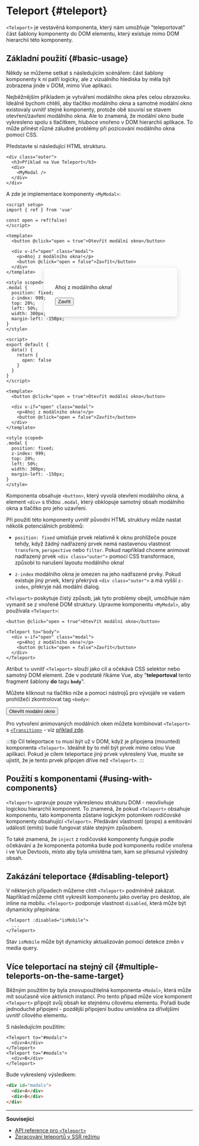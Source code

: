 # Teleport {#teleport}

 <VueSchoolLink href="https://vueschool.io/lessons/vue-3-teleport" title="Lekce o komponentě Teleport ve Vue.js zdarma"/>

`<Teleport>` je vestavěná komponenta, který nám umožňuje "teleportovat" část šablony komponenty do DOM elementu, který existuje mimo DOM hierarchii této komponenty.

## Základní použití {#basic-usage}

Někdy se můžeme setkat s následujícím scénářem: část šablony komponenty k ní patří logicky, ale z vizuálního hlediska by měla být zobrazena jinde v DOM, mimo Vue aplikaci.

Nejběžnějším příkladem je vytváření modálního okna přes celou obrazovku. Ideálně bychom chtěli, aby tlačítko modálního okna a samotné modální okno existovaly uvnitř stejné komponenty, protože obě souvisí se stavem otevření/zavření modálního okna. Ale to znamená, že modální okno bude vykresleno spolu s tlačítkem, hluboce vnořeno v DOM hierarchii aplikace. To může přinést různé záludné problémy při pozicování modálního okna pomocí CSS.

Představte si následující HTML strukturu.

```vue-html
<div class="outer">
  <h3>Příklad na Vue Teleport</h3>
  <div>
    <MyModal />
  </div>
</div>
```

A zde je implementace komponenty `<MyModal>`:

<div class="composition-api">

```vue
<script setup>
import { ref } from 'vue'

const open = ref(false)
</script>

<template>
  <button @click="open = true">Otevřít modální okno</button>

  <div v-if="open" class="modal">
    <p>Ahoj z modálního okna!</p>
    <button @click="open = false">Zavřít</button>
  </div>
</template>

<style scoped>
.modal {
  position: fixed;
  z-index: 999;
  top: 20%;
  left: 50%;
  width: 300px;
  margin-left: -150px;
}
</style>
```

</div>
<div class="options-api">

```vue
<script>
export default {
  data() {
    return {
      open: false
    }
  }
}
</script>

<template>
  <button @click="open = true">Otevřít modální okno</button>

  <div v-if="open" class="modal">
    <p>Ahoj z modálního okna!</p>
    <button @click="open = false">Zavřít</button>
  </div>
</template>

<style scoped>
.modal {
  position: fixed;
  z-index: 999;
  top: 20%;
  left: 50%;
  width: 300px;
  margin-left: -150px;
}
</style>
```

</div>

Komponenta obsahuje `<button>`, který vyvolá otevření modálního okna, a element `<div>` s třídou `.modal`, který obklopuje samotný obsah modálního okna a tlačítko pro jeho uzavření.

Při použití této komponenty uvnitř původní HTML struktury může nastat několik potenciálních problémů:

- `position: fixed` umisťuje prvek relativně k oknu prohlížeče pouze tehdy, když žádný nadřazený prvek nemá nastavenou vlastnost `transform`, `perspective` nebo `filter`. Pokud například chceme animovat nadřazený prvek `<div class="outer">` pomocí CSS transformace, způsobí to narušení layoutu modálního okna!

- `z-index` modálního okna je omezen na jeho nadřazené prvky. Pokud existuje jiný prvek, který překrývá `<div class="outer">` a má vyšší `z-index`, překryje náš modální dialog.

`<Teleport>` poskytuje čistý způsob, jak tyto problémy obejít, umožňuje nám vymanit se z vnořené DOM struktury. Upravme komponentu `<MyModal>`, aby používala `<Teleport>`:

```vue-html{3,8}
<button @click="open = true">Otevřít modální okno</button>

<Teleport to="body">
  <div v-if="open" class="modal">
    <p>Ahoj z modálního okna!</p>
    <button @click="open = false">Zavřít</button>
  </div>
</Teleport>
```

Atribut `to` uvnitř `<Teleport>` slouží jako cíl a očekává CSS selektor nebo samotný DOM element. Zde v podstatě říkáme Vue, aby "**teleportoval** tento fragment šablony **do** tagu **`body`**".

Můžete kliknout na tlačítko níže a pomocí nástrojů pro vývojáře ve vašem prohlížeči zkontrolovat tag `<body>`:

<script setup>
import { ref } from 'vue'
const open = ref(false)
</script>

<div class="demo">
  <button @click="open = true">Otevřít modální okno</button>
  <ClientOnly>
    <Teleport to="body">
      <div v-if="open" class="demo modal-demo">
        <p style="margin-bottom:20px">Ahoj z modálního okna!</p>
        <button @click="open = false">Zavřít</button>
      </div>
    </Teleport>
  </ClientOnly>
</div>

<style>
.modal-demo {
  position: fixed;
  z-index: 999;
  top: 20%;
  left: 50%;
  width: 300px;
  margin-left: -150px;
  background-color: var(--vt-c-bg);
  padding: 30px;
  border-radius: 8px;
  box-shadow: 0 4px 16px rgba(0, 0, 0, 0.15);
}
</style>

Pro vytvoření animovaných modálních oken můžete kombinovat `<Teleport>` s [`<Transition>`](./transition) - viz [příklad zde](/examples/#modal).

:::tip
Cíl teleportace `to` musí být už v DOM, když je připojena (mounted) komponenta `<Teleport>`. Ideálně by to měl být prvek mimo celou Vue aplikaci. Pokud je cílem teleportace jiný prvek vykreslený Vue, musíte se ujistit, že je tento prvek připojen dříve než `<Teleport>`.
:::

## Použití s komponentami {#using-with-components}

`<Teleport>` upravuje pouze vykreslenou strukturu DOM - neovlivňuje logickou hierarchii komponent. To znamená, že pokud `<Teleport>` obsahuje komponentu, tato komponenta zůstane logickým potomkem rodičovské komponenty obsahující `<Teleport>`. Předávání vlastností (props) a emitování událostí (emits) bude fungovat stále stejným způsobem.

To také znamená, že `inject` z rodičovské komponenty funguje podle očekávání a že komponenta potomka bude pod komponentu rodiče vnořena i ve Vue Devtools, místo aby byla umístěna tam, kam se přesunul výsledný obsah.

## Zakázání teleportace {#disabling-teleport}

V některých případech můžeme chtít `<Teleport>` podmíněně zakázat. Například můžeme chtít vykreslit komponentu jako overlay pro desktop, ale inline na mobilu. `<Teleport>` podporuje vlastnost `disabled`, která může být dynamicky přepínána:

```vue-html
<Teleport :disabled="isMobile">
  ...
</Teleport>
```

Stav `isMobile` může být dynamicky aktualizován pomocí detekce změn v media query.

## Více teleportací na stejný cíl {#multiple-teleports-on-the-same-target}

Běžným použitím by byla znovupoužitelná komponenta `<Modal>`, která může mít současně více aktivních  instancí. Pro tento případ může více komponent `<Teleport>` připojit svůj obsah ke stejnému cílovému elementu. Pořadí bude jednoduché připojení - pozdější připojení budou umístěna za dřívějšími uvnitř cílového elementu.

S následujícím použitím:

```vue-html
<Teleport to="#modals">
  <div>A</div>
</Teleport>
<Teleport to="#modals">
  <div>B</div>
</Teleport>
```

Bude vykreslený výsledkem:

```html
<div id="modals">
  <div>A</div>
  <div>B</div>
</div>
```

---

**Související**

- [API reference pro `<Teleport>`](/api/built-in-components#teleport)
- [Zpracování teleportů v SSR režimu](/guide/scaling-up/ssr#teleports)
